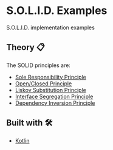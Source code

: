# S.O.L.I.D. Examples

S.O.L.I.D. implementation examples

## Theory 📋
The SOLID principles are:

* [Sole Responsibility Principle](https://github.com/mier48/SOLID-Examples/tree/main/app/src/main/java/com/example/solid_examples/srp)
* [Open/Closed Principle](https://github.com/mier48/SOLID-Examples/tree/main/app/src/main/java/com/example/solid_examples/ocp)
* [Liskov Substitution Principle](https://github.com/mier48/SOLID-Examples/tree/main/app/src/main/java/com/example/solid_examples/lsp)
* [Interface Segregation Principle](https://github.com/mier48/SOLID-Examples/tree/main/app/src/main/java/com/example/solid_examples/isp)
* [Dependency Inversion Principle](https://github.com/mier48/SOLID-Examples/tree/main/app/src/main/java/com/example/solid_examples/dip)

## Built with 🛠️
* [Kotlin](https://kotlinlang.org/)